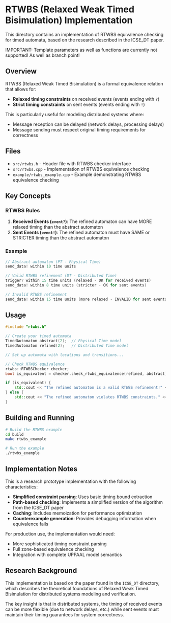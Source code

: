 # RTWBS (Relaxed Weak Timed Bisimulation) Implementation

This directory contains an implementation of RTWBS equivalence checking for timed automata, based on the research described in the ICSE_DT paper.

IMPORTANT: Template parameters as well as functions are currently not supported! As well as branch point!

## Overview

RTWBS (Relaxed Weak Timed Bisimulation) is a formal equivalence relation that allows for:

- **Relaxed timing constraints** on received events (events ending with `?`)
- **Strict timing constraints** on sent events (events ending with `!`)

This is particularly useful for modeling distributed systems where:
- Message reception can be delayed (network delays, processing delays)
- Message sending must respect original timing requirements for correctness

## Files

- `src/rtwbs.h` - Header file with RTWBS checker interface
- `src/rtwbs.cpp` - Implementation of RTWBS equivalence checking
- `example/rtwbs_example.cpp` - Example demonstrating RTWBS equivalence checking

## Key Concepts

### RTWBS Rules

1. **Received Events (`event?`)**: The refined automaton can have MORE relaxed timing than the abstract automaton
2. **Sent Events (`event!`)**: The refined automaton must have SAME or STRICTER timing than the abstract automaton

### Example

```cpp
// Abstract automaton (PT - Physical Time)
send_data! within 10 time units

// Valid RTWBS refinement (DT - Distributed Time)  
trigger? within 15 time units (relaxed - OK for received events)
send_data! within 8 time units (stricter - OK for sent events)

// Invalid RTWBS refinement
send_data! within 15 time units (more relaxed - INVALID for sent events)
```

## Usage

```cpp
#include "rtwbs.h"

// Create your timed automata
TimedAutomaton abstract(2);  // Physical Time model
TimedAutomaton refined(2);   // Distributed Time model

// Set up automata with locations and transitions...

// Check RTWBS equivalence
rtwbs::RTWBSChecker checker;
bool is_equivalent = checker.check_rtwbs_equivalence(refined, abstract);

if (is_equivalent) {
    std::cout << "The refined automaton is a valid RTWBS refinement!" << std::endl;
} else {
    std::cout << "The refined automaton violates RTWBS constraints." << std::endl;
}
```

## Building and Running

```bash
# Build the RTWBS example
cd build
make rtwbs_example

# Run the example
./rtwbs_example
```

## Implementation Notes

This is a research prototype implementation with the following characteristics:

- **Simplified constraint parsing**: Uses basic timing bound extraction
- **Path-based checking**: Implements a simplified version of the algorithm from the ICSE_DT paper
- **Caching**: Includes memoization for performance optimization
- **Counterexample generation**: Provides debugging information when equivalence fails

For production use, the implementation would need:
- More sophisticated timing constraint parsing
- Full zone-based equivalence checking
- Integration with complete UPPAAL model semantics

## Research Background

This implementation is based on the paper found in the `ICSE_DT` directory, which describes the theoretical foundations of Relaxed Weak Timed Bisimulation for distributed systems modeling and verification.

The key insight is that in distributed systems, the timing of received events can be more flexible (due to network delays, etc.) while sent events must maintain their timing guarantees for system correctness.
